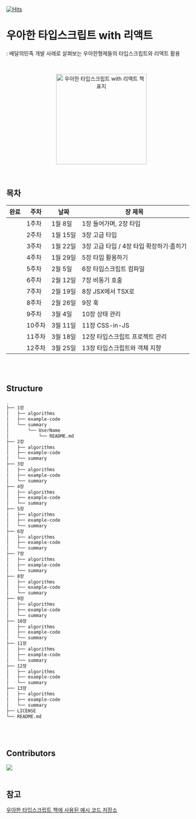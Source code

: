 [![Hits](https://hits.seeyoufarm.com/api/count/incr/badge.svg?url=https%3A%2F%2Fgithub.com%2Fdiving-typescript%2Fwoowahan-typescript-with-react&count_bg=%236A3DC8&title_bg=%23C3BED3&icon=&icon_color=%23E7E7E7&title=hits&edge_flat=false)](https://hits.seeyoufarm.com)

# 우아한 타입스크립트 with 리액트 
: 배달의민족 개발 사례로 살펴보는 우아한형제들의 타입스크립트와 리액트 활용

<br>

<p align="center">
  <img src="https://contents.kyobobook.co.kr/sih/fit-in/458x0/pdt/9791169211567.jpg" alt="우아한 타입스크립트 with 리액트 책 표지" width="240" height="auto" />
</p>

<br>

## 목차

<!-- ✅ -->

| 완료 | 주차  | 날짜       | 장 제목                                      |
|---|-------|------------|----------------------------------------------|
|` `| 1주차  | 1월 8일   | 1장 들어가며, 2장 타입                                 |
|` `| 2주차  | 1월 15일  | 3장 고급 타입                                     |
|` `| 3주차  | 1월 22일  | 3장 고급 타입 / 4장 타입 확장하기·좁히기                               |
|` `| 4주차  | 1월 29일  | 5장 타입 활용하기                     |
|` `| 5주차  | 2월 5일   | 6장 타입스크립트 컴파일                            |
|` `| 6주차  | 2월 12일  | 7장 비동기 호출                      |
|` `| 7주차  | 2월 19일  | 8장 JSX에서 TSX로                              |
|` `| 8주차  | 2월 26일  | 9장 훅                            |
|` `| 9주차  | 3월 4일   | 10장 상태 관리                                       |
|` `| 10주차 | 3월 11일  | 11장 CSS-in-JS                               |
|` `| 11주차 | 3월 18일  | 12장 타입스크립트 프로젝트 관리                               |
|` `| 12주차 | 3월 25일  | 13장 타입스크립트와 객체 지향              |

<br>
<br>

## Structure

```bash
.
├── 1장
│   ├── algorithms
│   ├── example-code
│   └── summary
│       └── UserName
│           └── README.md
├── 2장
│   ├── algorithms
│   ├── example-code
│   └── summary
├── 3장
│   ├── algorithms
│   ├── example-code
│   └── summary
├── 4장
│   ├── algorithms
│   ├── example-code
│   └── summary
├── 5장
│   ├── algorithms
│   ├── example-code
│   └── summary
├── 6장
│   ├── algorithms
│   ├── example-code
│   └── summary
├── 7장
│   ├── algorithms
│   ├── example-code
│   └── summary
├── 8장
│   ├── algorithms
│   ├── example-code
│   └── summary
├── 9장
│   ├── algorithms
│   ├── example-code
│   └── summary
├── 10장
│   ├── algorithms
│   ├── example-code
│   └── summary
├── 11장
│   ├── algorithms
│   ├── example-code
│   └── summary
├── 12장
│   ├── algorithms
│   ├── example-code
│   └── summary
├── 13장
│   ├── algorithms
│   ├── example-code
│   └── summary
├── LICENSE
└── README.md
```

<br>
<br>

## Contributors

<a href="https://github.com/diving-typescript/woowahan-typescript-with-react/graphs/contributors">
  <img src="https://contrib.rocks/image?repo=diving-typescript/woowahan-typescript-with-react" />
</a>

<br>
<br>

## 참고

[우아한 타입스크립트 책에 사용된 예시 코드 저장소](https://github.com/woowa-typescript/woowahan-typescript-with-react-example-code)
